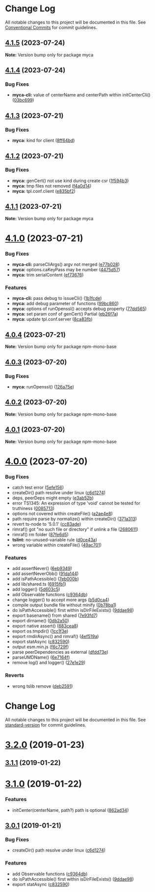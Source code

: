 # Change Log

All notable changes to this project will be documented in this file.
See [Conventional Commits](https://conventionalcommits.org) for commit guidelines.

## [4.1.5](https://github.com/waitingsong/node-myca/compare/v4.1.4...v4.1.5) (2023-07-24)

**Note:** Version bump only for package myca





## [4.1.4](https://github.com/waitingsong/node-myca/compare/v4.1.3...v4.1.4) (2023-07-24)


### Bug Fixes

* **myca-cli:** value of centerName and centerPath within initCenterCli() ([03bc699](https://github.com/waitingsong/node-myca/commit/03bc699c85ecf2397804426fb9e2833cf070ab85))





## [4.1.3](https://github.com/waitingsong/node-myca/compare/v4.1.2...v4.1.3) (2023-07-21)


### Bug Fixes

* **myca:** kind for client ([8ff64bd](https://github.com/waitingsong/node-myca/commit/8ff64bdef05dc994b92507787aa021f36f45d8b1))





## [4.1.2](https://github.com/waitingsong/node-myca/compare/v4.1.1...v4.1.2) (2023-07-21)


### Bug Fixes

* **myca:** genCert() not use kind during create csr ([1f594b3](https://github.com/waitingsong/node-myca/commit/1f594b3570ea2e3ad1e3b691ba971359cfadab32))
* **myca:** tmp files not removed ([f4a0d14](https://github.com/waitingsong/node-myca/commit/f4a0d14aae62f7485853f66916ecdb7a00909455))
* **myca:** tpl.conf.client ([e835bf2](https://github.com/waitingsong/node-myca/commit/e835bf250f2a00317ecb4cee20ad9ad6b5fbcd5b))





## [4.1.1](https://github.com/waitingsong/node-myca/compare/v4.1.0...v4.1.1) (2023-07-21)

**Note:** Version bump only for package myca





# [4.1.0](https://github.com/waitingsong/node-myca/compare/v4.0.4...v4.1.0) (2023-07-21)


### Bug Fixes

* **myca-cli:** parseCliArgs() argv not merged ([e77b028](https://github.com/waitingsong/node-myca/commit/e77b028a9881b725b19bc9e5d1a84924d47e5ae5))
* **myca:** options.caKeyPass may be number ([4475d57](https://github.com/waitingsong/node-myca/commit/4475d57a8d8561d51a12abdf0103b489d9a1b445))
* **myca:** trim serialContent ([ef73676](https://github.com/waitingsong/node-myca/commit/ef73676b9814991003fb5785e03ceaf69ea7498a))


### Features

* **myca-cli:** pass debug to issueCli() ([1b1fcde](https://github.com/waitingsong/node-myca/commit/1b1fcdebf4fe485e3b75333c99f35b71820d7743))
* **myca:** add debug parameter of functions ([99bc860](https://github.com/waitingsong/node-myca/commit/99bc8603674354a49ea7383476b5e5ece89e6996))
* **myca:** options of runOpenssl() accepts debug property ([77dd565](https://github.com/waitingsong/node-myca/commit/77dd5659f6b75888053ec66e3dd681a4921ac869))
* **myca:** set param conf of genCert() Partial ([eb26f7a](https://github.com/waitingsong/node-myca/commit/eb26f7abc09e5a8c5c31d14b75ae722fd6132b4e))
* **myca:** update tpl.conf.server ([8ca83fb](https://github.com/waitingsong/node-myca/commit/8ca83fb5fe20d3c45c87a2a7339701bce8532efb))





## [4.0.4](https://github.com/waitingsong/node-myca/compare/v4.0.3...v4.0.4) (2023-07-21)

**Note:** Version bump only for package npm-mono-base





## [4.0.3](https://github.com/waitingsong/node-myca/compare/v4.0.2...v4.0.3) (2023-07-20)


### Bug Fixes

* **myca:** runOpenssl() ([126a75e](https://github.com/waitingsong/node-myca/commit/126a75e6c0cd6ca8b99ec835a93e4b8fbb18c0cc))





## [4.0.2](https://github.com/waitingsong/node-myca/compare/v4.0.1...v4.0.2) (2023-07-20)

**Note:** Version bump only for package npm-mono-base





## [4.0.1](https://github.com/waitingsong/node-myca/compare/v4.0.0...v4.0.1) (2023-07-20)

**Note:** Version bump only for package npm-mono-base





# [4.0.0](https://github.com/waitingsong/node-myca/compare/v3.2.0...v4.0.0) (2023-07-20)


### Bug Fixes

* catch test error ([5efe156](https://github.com/waitingsong/node-myca/commit/5efe1565f9ab1766a7db9c4055bba570ea9eb49c))
* createDir() path resolve under linux ([c6d1274](https://github.com/waitingsong/node-myca/commit/c6d1274ef6be06e9862023401ad5bf95fc644c49))
* deps, peerDeps might empty ([e3ab52b](https://github.com/waitingsong/node-myca/commit/e3ab52ba14e483c9a49babaffbdbae6f7d77b41d))
* error TS1345: An expression of type 'void' cannot be tested for truthiness ([0085713](https://github.com/waitingsong/node-myca/commit/00857132333434009e302d78f2455ef09a8deaef))
* options not covered within createFile() ([a2ae4e8](https://github.com/waitingsong/node-myca/commit/a2ae4e826f9ed5c29f241fdff2df85928999b3ae))
* path require parse by normalize() within createDir() ([371a313](https://github.com/waitingsong/node-myca/commit/371a31358bd6375929db935abf74e9637f09adb3))
* revert ts-node to '5.0.1' ([cc83ade](https://github.com/waitingsong/node-myca/commit/cc83ade848f646ddf3913f2bfe430cae7756b26e))
* rimraf() got "no such file or directory" if unlink a file ([2680611](https://github.com/waitingsong/node-myca/commit/26806114d82445c7e511ce5eb6ff59d619d420c4))
* rimraf() rm folder ([87fe6d5](https://github.com/waitingsong/node-myca/commit/87fe6d55a3f592f75196f79a1b6136a4ff218e9e))
* **tslint:** no-unused-variable rule ([d0ce43a](https://github.com/waitingsong/node-myca/commit/d0ce43a5bb8a87caedd4858c40e1549ea58fdc7f))
* wrong variable within createFile() ([49ac701](https://github.com/waitingsong/node-myca/commit/49ac70106943ee7a689350f52063e91b24d0d963))


### Features

* add assertNever() ([6eb9349](https://github.com/waitingsong/node-myca/commit/6eb934998573aaa46653f0ed4fdccd37b17e0325))
* add assertNeverObb() ([91da144](https://github.com/waitingsong/node-myca/commit/91da144c1614a34a3483b7eacfa4787751b79b38))
* add isPathAcessible() ([7eb000b](https://github.com/waitingsong/node-myca/commit/7eb000bc896e0feaa4588ef9fa1ea59173b8242f))
* add lib/shared.ts ([6915fb1](https://github.com/waitingsong/node-myca/commit/6915fb194a124babd924d6b5baea18100db47155))
* add logger() ([5d603c5](https://github.com/waitingsong/node-myca/commit/5d603c5b9d998479c878a56b480fdbc59720125f))
* add Observable functions ([c9364db](https://github.com/waitingsong/node-myca/commit/c9364db556ad9df7f5ce4276e4f6115a73efb183))
* change logger() to accept more args ([b5d0ca4](https://github.com/waitingsong/node-myca/commit/b5d0ca4f1a4aa9057399ba324d27006b28890be4))
* compile output bundle file without minify ([0b78ba1](https://github.com/waitingsong/node-myca/commit/0b78ba142519ff4bca61224fe3705d21807d74ea))
* do isPathAccessible() first within isDirFileExists() ([9ddae98](https://github.com/waitingsong/node-myca/commit/9ddae98cec56ab8b230f0d5c7e0c225dd8669a55))
* export basename() from shared ([7e93fd7](https://github.com/waitingsong/node-myca/commit/7e93fd7d47760f293261deb5c8e39acffc4366c0))
* export dirname() ([0db2a50](https://github.com/waitingsong/node-myca/commit/0db2a5032b57a5e65c4763b91a008402b826d613))
* export native assert() ([683cea8](https://github.com/waitingsong/node-myca/commit/683cea8d3bfc1f24ad50e8f0c812a3b206e326d1))
* export os.tmpdir() ([1cc1f3e](https://github.com/waitingsong/node-myca/commit/1cc1f3e63acf78c55963000da8de411430de88ac))
* export rmdirAsync() and rimraf() ([4ef519a](https://github.com/waitingsong/node-myca/commit/4ef519a9a6863d4dc0f64d7456ac2fcaac40f859))
* export statAsync ([c832590](https://github.com/waitingsong/node-myca/commit/c832590abd803011e2157fa01dba343f327f0fdc))
* output esm.min.js ([f6c729f](https://github.com/waitingsong/node-myca/commit/f6c729f2391f2eb0f673f4b90d4269d97ec7c52a))
* parse peerDependencies as external ([dfdd73e](https://github.com/waitingsong/node-myca/commit/dfdd73e298df1ba19a1ebd677e0fdc8b0e7b5643))
* parseUMDName() ([6e7164f](https://github.com/waitingsong/node-myca/commit/6e7164f5b1463f177d7ed952dc07e5e2b913adba))
* remove log() and logger() ([27e1e29](https://github.com/waitingsong/node-myca/commit/27e1e29489b4f6f12cdae5200325c3065d3155f0))


### Reverts

* wrong tslib remove ([deb2591](https://github.com/waitingsong/node-myca/commit/deb259138c82348276a8b2c4a8396785bee2ea7c))





# Change Log

All notable changes to this project will be documented in this file. See [standard-version](https://github.com/conventional-changelog/standard-version) for commit guidelines.

<a name="3.2.0"></a>
# [3.2.0](https://github.com/waitingsong/node-myca/compare/v3.1.1...v3.2.0) (2019-01-23)



<a name="3.1.1"></a>
## [3.1.1](https://github.com/waitingsong/node-myca/compare/v3.1.0...v3.1.1) (2019-01-22)



<a name="3.1.0"></a>
# [3.1.0](https://github.com/waitingsong/node-myca/compare/v3.0.1...v3.1.0) (2019-01-22)


### Features

* initCenter(centerName, path?) path is optional ([862ad34](https://github.com/waitingsong/node-myca/commit/862ad34))



<a name="3.0.1"></a>
## [3.0.1](https://github.com/waitingsong/node-myca/compare/v3.0.0...v3.0.1) (2019-01-21)


### Bug Fixes

* createDir() path resolve under linux ([c6d1274](https://github.com/waitingsong/node-myca/commit/c6d1274))


### Features

* add Observable functions ([c9364db](https://github.com/waitingsong/node-myca/commit/c9364db))
* do isPathAccessible() first within isDirFileExists() ([9ddae98](https://github.com/waitingsong/node-myca/commit/9ddae98))
* export statAsync ([c832590](https://github.com/waitingsong/node-myca/commit/c832590))
